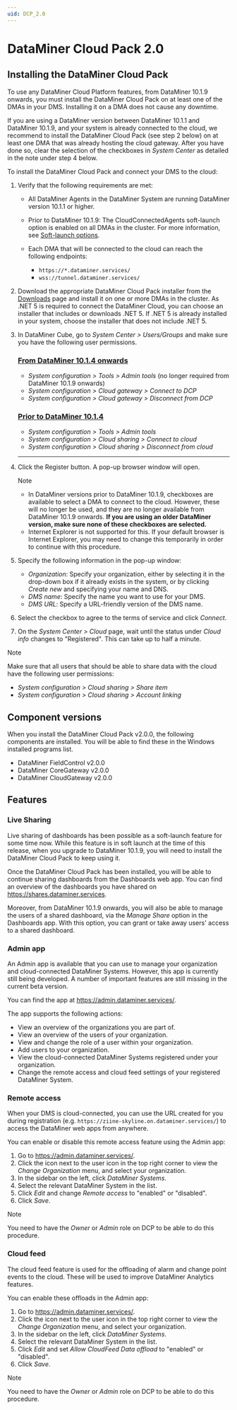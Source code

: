 ```yaml
---
uid: DCP_2.0
---
```


# DataMiner Cloud Pack 2.0

## Installing the DataMiner Cloud Pack

To use any DataMiner Cloud Platform features, from DataMiner 10.1.9 onwards, you must install the DataMiner Cloud Pack on at least one of the DMAs in your DMS. Installing it on a DMA does not cause any downtime.

If you are using a DataMiner version between DataMiner 10.1.1 and DataMiner 10.1.9, and your system is already connected to the cloud, we recommend to install the DataMiner Cloud Pack (see step 2 below) on at least one DMA that was already hosting the cloud gateway. After you have done so, clear the selection of the checkboxes in *System Center* as detailed in the note under step 4 below.

To install the DataMiner Cloud Pack and connect your DMS to the cloud:

1. Verify that the following requirements are met:

    - All DataMiner Agents in the DataMiner System are running DataMiner version 10.1.1 or higher.
    - Prior to DataMiner 10.1.9: The CloudConnectedAgents soft-launch option is enabled on all DMAs in the cluster. For more information, see [Soft-launch options](xref:SoftLaunchOptions).
    - Each DMA that will be connected to the cloud can reach the following endpoints:

        - `https://*.dataminer.services/`
        - `wss://tunnel.dataminer.services/`

1. Download the appropriate DataMiner Cloud Pack installer from the [Downloads](https://community.dataminer.services/downloads/) page and install it on one or more DMAs in the cluster. As .NET 5 is required to connect the DataMiner Cloud, you can choose an installer that includes or downloads .NET 5. If .NET 5 is already installed in your system, choose the installer that does not include .NET 5.

1. In DataMiner Cube, go to *System Center > Users/Groups* and make sure you have the following user permissions.

    ### [From DataMiner 10.1.4 onwards](#tab/tabid-1)

    - *System configuration > Tools > Admin tools* (no longer required from DataMiner 10.1.9 onwards)
    - *System configuration > Cloud gateway > Connect to DCP*
    - *System configuration > Cloud gateway > Disconnect from DCP*

    ### [Prior to DataMiner 10.1.4](#tab/tabid-2)

    - *System configuration > Tools > Admin tools*
    - *System configuration > Cloud sharing > Connect to cloud*
    - *System configuration > Cloud sharing > Disconnect from cloud*

    ***

1. Click the Register button. A pop-up browser window will open.

    > [!NOTE]
    >
    > - In DataMiner versions prior to DataMiner 10.1.9, checkboxes are available to select a DMA to connect to the cloud. However, these will no longer be used, and they are no longer available from DataMiner 10.1.9 onwards. **If you are using an older DataMiner version, make sure none of these checkboxes are selected.**
    > - Internet Explorer is not supported for this. If your default browser is Internet Explorer, you may need to change this temporarily in order to continue with this procedure.

1. Specify the following information in the pop-up window:

    - *Organization*: Specify your organization, either by selecting it in the drop-down box if it already exists in the system, or by clicking *Create new* and specifying your name and DNS.
    - *DMS name*: Specify the name you want to use for your DMS.
    - *DMS URL*: Specify a URL-friendly version of the DMS name.

1. Select the checkbox to agree to the terms of service and click *Connect*.

1. On the *System Center > Cloud* page, wait until the status under *Cloud info* changes to "Registered". This can take up to half a minute.

> [!NOTE]
> Make sure that all users that should be able to share data with the cloud have the following user permissions:
>
> - *System configuration > Cloud sharing > Share item*
> - *System configuration > Cloud sharing > Account linking*

## Component versions

When you install the DataMiner Cloud Pack v2.0.0, the following components are installed. You will be able to find these in the Windows installed programs list.

- DataMiner FieldControl v2.0.0
- DataMiner CoreGateway v2.0.0
- DataMiner CloudGateway v2.0.0

## Features

### Live Sharing

Live sharing of dashboards has been possible as a soft-launch feature for some time now. While this feature is in soft launch at the time of this release, when you upgrade to DataMiner 10.1.9, you will need to install the DataMiner Cloud Pack to keep using it.

Once the DataMiner Cloud Pack has been installed, you will be able to continue sharing dashboards from the Dashboards web app. You can find an overview of the dashboards you have shared on <https://shares.dataminer.services>.

Moreover, from DataMiner 10.1.9 onwards, you will also be able to manage the users of a shared dashboard, via the *Manage Share* option in the Dashboards app. With this option, you can grant or take away users' access to a shared dashboard.

### Admin app

An Admin app is available that you can use to manage your organization and cloud-connected DataMiner Systems. However, this app is currently still being developed. A number of important features are still missing in the current beta version.

You can find the app at <https://admin.dataminer.services/>.

The app supports the following actions:

- View an overview of the organizations you are part of.
- View an overview of the users of your organization.
- View and change the role of a user within your organization.
- Add users to your organization.
- View the cloud-connected DataMiner Systems registered under your organization.
- Change the remote access and cloud feed settings of your registered DataMiner System.

### Remote access

When your DMS is cloud-connected, you can use the URL created for you during registration (e.g. `https://ziine-skyline.on.dataminer.services/`) to access the DataMiner web apps from anywhere.

You can enable or disable this remote access feature using the Admin app:

1. Go to <https://admin.dataminer.services/>.
1. Click the icon next to the user icon in the top right corner to view the *Change Organization* menu, and select your organization.
1. In the sidebar on the left, click *DataMiner Systems*.
1. Select the relevant DataMiner System in the list.
1. Click *Edit* and change *Remote access* to "enabled" or "disabled".
1. Click *Save*.

> [!NOTE]
> You need to have the *Owner* or *Admin* role on DCP to be able to do this procedure.

### Cloud feed

The cloud feed feature is used for the offloading of alarm and change point events to the cloud. These will be used to improve DataMiner Analytics features.

You can enable these offloads in the Admin app:

1. Go to <https://admin.dataminer.services/>.
1. Click the icon next to the user icon in the top right corner to view the *Change Organization* menu, and select your organization.
1. In the sidebar on the left, click *DataMiner Systems*.
1. Select the relevant DataMiner System in the list.
1. Click *Edit* and set *Allow CloudFeed Data offload* to "enabled" or "disabled".
1. Click *Save*.

> [!NOTE]
> You need to have the *Owner* or *Admin* role on DCP to be able to do this procedure.
